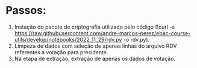 # Passos:

1. Instação do pacote de criptografia utilizado pelo código (!curl -s https://raw.githubusercontent.com/andre-marcos-perez/ebac-course-utils/develop/notebooks/2022_11_29/rdv.py -o rdv.py).
2. Limpeza de dados com seleção de apenas linhas do arquivo RDV referentes a votação para presidente.
3. Na etapa de extração, extração de apenas os dados de votação.

